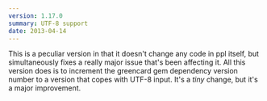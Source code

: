 ```yaml
---
version: 1.17.0
summary: UTF-8 support
date: 2013-04-14
---
```


This is a peculiar version in that it doesn't change any code in ppl itself, but
simultaneously fixes a really major issue that's been affecting it. All this
version does is to increment the greencard gem dependency version number to a
version that copes with UTF-8 input. It's a *tiny* change, but it's a major
improvement.
